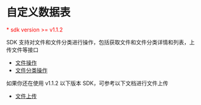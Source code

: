 # 自定义数据表

<p style='color:red'>* sdk version >= v1.1.2</p>

SDK 支持对文件和文件分类进行操作，包括获取文件和文件分类详情和列表，上传文件等接口

- [文件操作](./file.md)
- [文件分类操作](./category.md)

如果你还在使用 v1.1.2 以下版本 SDK，可参考以下文档进行文件上传
- [文件上传](./file-upload-lagecy.md)